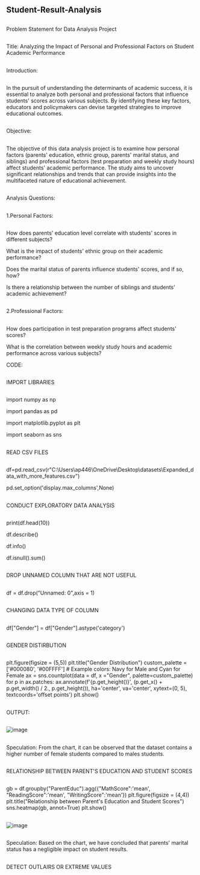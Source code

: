 ## Student-Result-Analysis
##
Problem Statement for Data Analysis Project
##
Title: Analyzing the Impact of Personal and Professional Factors on Student Academic Performance
##
Introduction:
##
In the pursuit of understanding the determinants of academic success, it is essential to analyze both personal and professional factors that influence students' scores across various subjects. By identifying these key factors, educators and policymakers can devise targeted strategies to improve educational outcomes.
##
Objective:
##
The objective of this data analysis project is to examine how personal factors (parents' education, ethnic group, parents' marital status, and siblings) and professional factors (test preparation and weekly study hours) affect students' academic performance. The study aims to uncover significant relationships and trends that can provide insights into the multifaceted nature of educational achievement.
##
Analysis Questions:
##
1.Personal Factors:
##
How does parents' education level correlate with students' scores in different subjects?

What is the impact of students' ethnic group on their academic performance?

Does the marital status of parents influence students' scores, and if so, how?

Is there a relationship between the number of siblings and students' academic achievement?
##
2.Professional Factors:
##
How does participation in test preparation programs affect students' scores?

What is the correlation between weekly study hours and academic performance across various subjects?

CODE:
##
IMPORT LIBRARIES
##
import numpy as np

import pandas as pd

import matplotlib.pyplot as plt

import seaborn as sns
##
READ CSV FILES
##
df=pd.read_csv(r"C:\Users\ap446\OneDrive\Desktop\datasets\Expanded_data_with_more_features.csv")

pd.set_option('display.max_columns',None)
##
CONDUCT EXPLORATORY DATA ANALYSIS
##
print(df.head(10))

df.describe()

df.info()

df.isnull().sum()
##
DROP UNNAMED COLUMN THAT ARE NOT USEFUL
##
df = df.drop("Unnamed: 0",axis = 1)
##
CHANGING DATA TYPE OF COLUMN
##
df["Gender"] = df["Gender"].astype('category')
##
GENDER DISTIRBUTION
##
plt.figure(figsize = (5,5))
plt.title("Gender Distribution")
custom_palette = ['#000080', '#00FFFF']  # Example colors: Navy for Male and Cyan for Female
ax = sns.countplot(data = df, x ="Gender", palette=custom_palette)
for p in ax.patches:
    ax.annotate(f'{p.get_height()}', (p.get_x() + p.get_width() / 2., p.get_height()), ha='center', va='center', xytext=(0, 5), textcoords='offset points')
plt.show()
##
OUTPUT:
##
![image](https://github.com/AkshataPatil99/Student-Result-Analysis/assets/171495035/a7df4387-8f4b-4c71-a2fb-a7b5b07393a0)
##
Speculation:
From the chart, it can be observed that the dataset contains a higher number of female students compared to males students.
##
RELATIONSHIP BETWEEN PARENT'S EDUCATION AND STUDENT SCORES
##
gb = df.groupby("ParentEduc").agg({"MathScore":'mean', "ReadingScore":'mean', "WritingScore":'mean'})
plt.figure(figsize = (4,4))
plt.title("Relationship between Parent's Education and Student Scores")
sns.heatmap(gb, annot=True)
plt.show()
##
![image](https://github.com/AkshataPatil99/Student-Result-Analysis/assets/171495035/6df1eeeb-183c-41c1-932e-97093f40a44f)
##
Speculation:
Based on the chart, we have concluded that parents' marital status has a negligible impact on student results.
##
DETECT OUTLAIRS OR EXTREME VALUES
##




